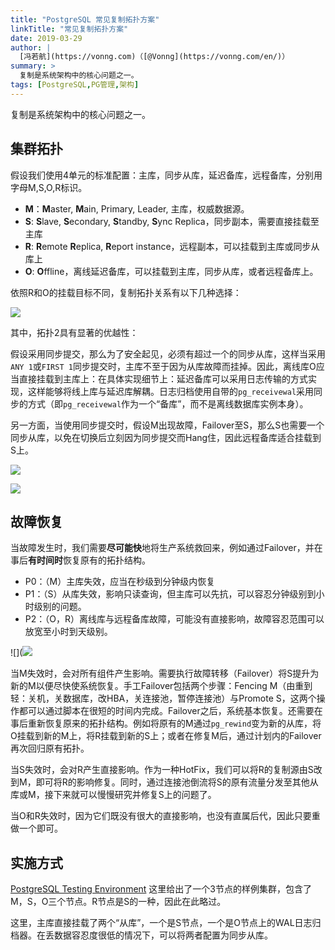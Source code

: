 ```yaml
---
title: "PostgreSQL 常见复制拓扑方案"
linkTitle: "常见复制拓扑方案"
date: 2019-03-29
author: |
  [冯若航](https://vonng.com)（[@Vonng](https://vonng.com/en/)）
summary: >
  复制是系统架构中的核心问题之一。
tags: [PostgreSQL,PG管理,架构]
---
```




复制是系统架构中的核心问题之一。


## 集群拓扑

假设我们使用4单元的标准配置：主库，同步从库，延迟备库，远程备库，分别用字母M,S,O,R标识。

- **M**：**M**aster, **M**ain, Primary, Leader, 主库，权威数据源。
- **S**: **S**lave, **S**econdary, **S**tandby, **S**ync Replica，同步副本，需要直接挂载至主库
- **R**: **R**emote **R**eplica, **R**eport instance，远程副本，可以挂载到主库或同步从库上
- **O**: **O**ffline，离线延迟备库，可以挂载到主库，同步从库，或者远程备库上。

依照R和O的挂载目标不同，复制拓扑关系有以下几种选择：

![](replication-topo.png)



其中，拓扑2具有显著的优越性：

假设采用同步提交，那么为了安全起见，必须有超过一个的同步从库，这样当采用`ANY 1`或`FIRST 1`同步提交时，主库不至于因为从库故障而挂掉。因此，离线库O应当直接挂载到主库上：在具体实现细节上：延迟备库可以采用日志传输的方式实现，这样能够将线上库与延迟库解耦。日志归档使用自带的`pg_receivewal`采用同步的方式（即`pg_receivewal`作为一个“备库”，而不是离线数据库实例本身）。

另一方面，当使用同步提交时，假设M出现故障，Failover至S，那么S也需要一个同步从库，以免在切换后立刻因为同步提交而Hang住，因此远程备库适合挂载到S上。



![](replication-topo-good.png)



![](backup-types.png)



## 故障恢复

当故障发生时，我们需要**尽可能快**地将生产系统救回来，例如通过Failover，并在事后**有时间时**恢复原有的拓扑结构。

* P0：（M）主库失效，应当在秒级到分钟级内恢复
* P1：（S）从库失效，影响只读查询，但主库可以先抗，可以容忍分钟级别到小时级别的问题。
* P2：（O，R）离线库与远程备库故障，可能没有直接影响，故障容忍范围可以放宽至小时到天级别。

![](![](../img/replication-topo-restore.png)

当M失效时，会对所有组件产生影响。需要执行故障转移（Failover）将S提升为新的M以便尽快使系统恢复。手工Failover包括两个步骤：Fencing M（由重到轻：关机，关数据库，改HBA，关连接池，暂停连接池）与Promote S，这两个操作都可以通过脚本在很短的时间内完成。Failover之后，系统基本恢复。还需要在事后重新恢复原来的拓扑结构。例如将原有的M通过`pg_rewind`变为新的从库，将O挂载到新的M上，将R挂载到新的S上；或者在修复M后，通过计划内的Failover再次回归原有拓扑。

当S失效时，会对R产生直接影响。作为一种HotFix，我们可以将R的复制源由S改到M，即可将R的影响修复。同时，通过连接池倒流将S的原有流量分发至其他从库或M，接下来就可以慢慢研究并修复S上的问题了。

当O和R失效时，因为它们既没有很大的直接影响，也没有直属后代，因此只要重做一个即可。



## 实施方式

[PostgreSQL Testing Environment](https://github.com/Vonng/pg/blob/master/test/README.md) 这里给出了一个3节点的样例集群，包含了M，S，O三个节点。R节点是S的一种，因此在此略过。

这里，主库直接挂载了两个“从库”，一个是S节点，一个是O节点上的WAL日志归档器。在丢数据容忍度很低的情况下，可以将两者配置为同步从库。